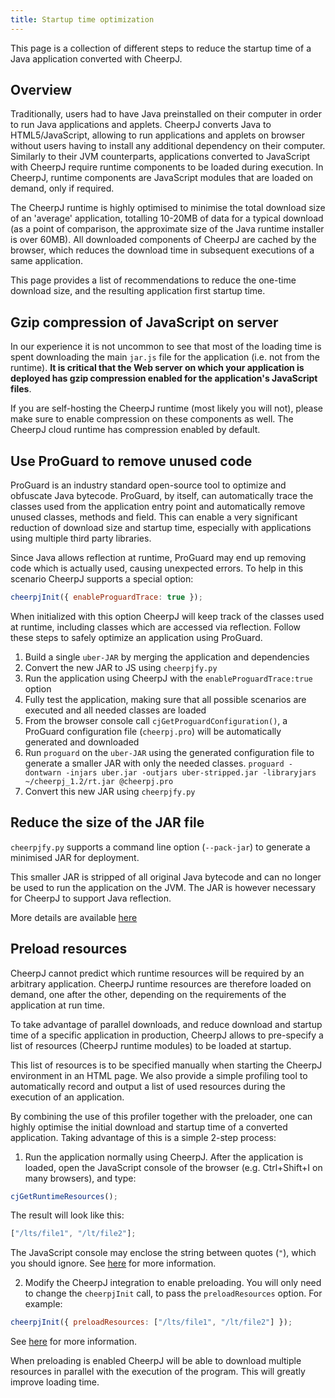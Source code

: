 ```yaml
---
title: Startup time optimization
---
```


This page is a collection of different steps to reduce the startup time of a Java application converted with CheerpJ.

## Overview

Traditionally, users had to have Java preinstalled on their computer in order to run Java applications and applets. CheerpJ converts Java to HTML5/JavaScript, allowing to run applications and applets on browser without users having to install any additional dependency on their computer. Similarly to their JVM counterparts, applications converted to JavaScript with CheerpJ require runtime components to be loaded during execution. In CheerpJ, runtime components are JavaScript modules that are loaded on demand, only if required.

The CheerpJ runtime is highly optimised to minimise the total download size of an 'average' application, totalling 10-20MB of data for a typical download (as a point of comparison, the approximate size of the Java runtime installer is over 60MB). All downloaded components of CheerpJ are cached by the browser, which reduces the download time in subsequent executions of a same application.

This page provides a list of recommendations to reduce the one-time download size, and the resulting application first startup time.

## Gzip compression of JavaScript on server

In our experience it is not uncommon to see that most of the loading time is spent downloading the main `jar.js` file for the application (i.e. not from the runtime). **It is critical that the Web server on which your application is deployed has gzip compression enabled for the application's JavaScript files**.

If you are self-hosting the CheerpJ runtime (most likely you will not), please make sure to enable compression on these components as well. The CheerpJ cloud runtime has compression enabled by default.

## Use ProGuard to remove unused code

ProGuard is an industry standard open-source tool to optimize and obfuscate Java bytecode. ProGuard, by itself, can automatically trace the classes used from the application entry point and automatically remove unused classes, methods and field. This can enable a very significant reduction of download size and startup time, especially with applications using multiple third party libraries.

Since Java allows reflection at runtime, ProGuard may end up removing code which is actually used, causing unexpected errors. To help in this scenario CheerpJ supports a special option:

```js
cheerpjInit({ enableProguardTrace: true });
```

When initialized with this option CheerpJ will keep track of the classes used at runtime, including classes which are accessed via reflection. Follow these steps to safely optimize an application using ProGuard.

1. Build a single `uber-JAR` by merging the application and dependencies
2. Convert the new JAR to JS using `cheerpjfy.py`
3. Run the application using CheerpJ with the `enableProguardTrace:true` option
4. Fully test the application, making sure that all possible scenarios are executed and all needed classes are loaded
5. From the browser console call `cjGetProguardConfiguration()`, a ProGuard configuration file (`cheerpj.pro`) will be automatically generated and downloaded
6. Run `proguard` on the `uber-JAR` using the generated configuration file to generate a smaller JAR with only the needed classes. `proguard -dontwarn -injars uber.jar -outjars uber-stripped.jar -libraryjars ~/cheerpj_1.2/rt.jar @cheerpj.pro`
7. Convert this new JAR using `cheerpjfy.py`

## Reduce the size of the JAR file

`cheerpjfy.py` supports a command line option (`--pack-jar`) to generate a minimised JAR for deployment.

This smaller JAR is stripped of all original Java bytecode and can no longer be used to run the application on the JVM. The JAR is however necessary for CheerpJ to support Java reflection.

More details are available [here](/cheerpj2/reference/Command-Line-Options#pack-jarpackjar)

## Preload resources

CheerpJ cannot predict which runtime resources will be required by an arbitrary application. CheerpJ runtime resources are therefore loaded on demand, one after the other, depending on the requirements of the application at run time.

To take advantage of parallel downloads, and reduce download and startup time of a specific application in production, CheerpJ allows to pre-specify a list of resources (CheerpJ runtime modules) to be loaded at startup.

This list of resources is to be specified manually when starting the CheerpJ environment in an HTML page. We also provide a simple profiling tool to automatically record and output a list of used resources during the execution of an application.

By combining the use of this profiler together with the preloader, one can highly optimise the initial download and startup time of a converted application. Taking advantage of this is a simple 2-step process:

1. Run the application normally using CheerpJ. After the application is loaded, open the JavaScript console of the browser (e.g. Ctrl+Shift+I on many browsers), and type:

```js
cjGetRuntimeResources();
```

The result will look like this:

```js
["/lts/file1", "/lt/file2"];
```

The JavaScript console may enclose the string between quotes (`"`), which you should ignore. See [here](/cheerpj2/reference/Runtime-API#cjgetruntimeresources) for more information.

2. Modify the CheerpJ integration to enable preloading. You will only need to change the `cheerpjInit` call, to pass the `preloadResources` option. For example:

```js
cheerpjInit({ preloadResources: ["/lts/file1", "/lt/file2"] });
```

See [here](/cheerpj2/reference/Runtime-API#preloadresources) for more information.

When preloading is enabled CheerpJ will be able to download multiple resources in parallel with the execution of the program. This will greatly improve loading time.
